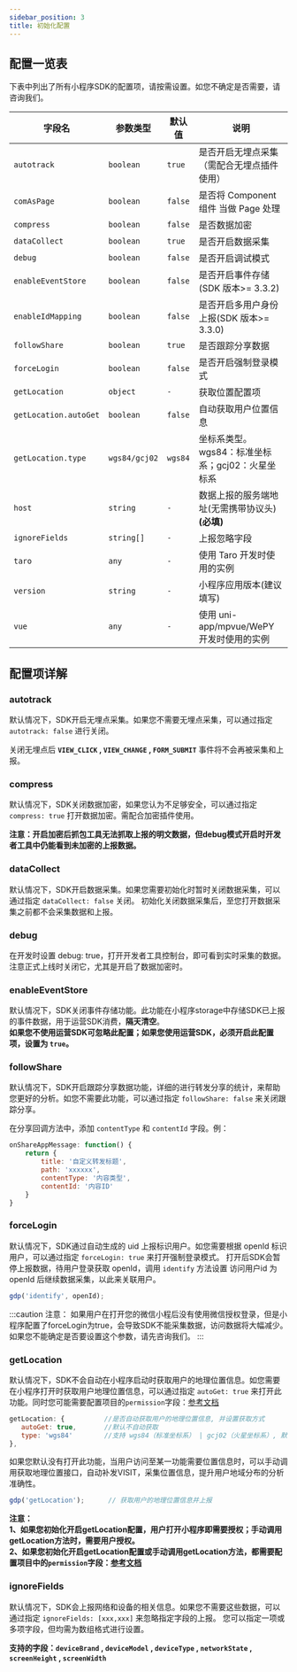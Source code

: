 ```yaml
---
sidebar_position: 3
title: 初始化配置
---
```


## 配置一览表

下表中列出了所有小程序SDK的配置项，请按需设置。如您不确定是否需要，请咨询我们。

| **字段名**            | **参数类型**  | **默认值** | **说明**                                             |
| --------------------- | ------------- | ---------- | ---------------------------------------------------- |
| `autotrack`           | `boolean`     | `true`     | 是否开启无埋点采集（需配合无埋点插件使用）           |
| `comAsPage`           | `boolean`     | `false`    | 是否将 Component 组件 当做 Page 处理                 |
| `compress`            | `boolean`     | `false`    | 是否数据加密                                         |
| `dataCollect`         | `boolean`     | `true`     | 是否开启数据采集                                     |
| `debug`               | `boolean`     | `false`    | 是否开启调试模式                                     |
| `enableEventStore`    | `boolean`     | `false`    | 是否开启事件存储(SDK 版本>= 3.3.2)                   |
| `enableIdMapping`     | `boolean`     | `false`    | 是否开启多用户身份上报(SDK 版本>= 3.3.0)             |
| `followShare`         | `boolean`     | `true`     | 是否跟踪分享数据                                     |
| `forceLogin`          | `boolean`     | `false`    | 是否开启强制登录模式                                 |
| `getLocation`         | `object`      | `-`        | 获取位置配置项                                       |
| `getLocation.autoGet` | `boolean`     | `false`    | 自动获取用户位置信息                                 |
| `getLocation.type`    | `wgs84/gcj02` | `wgs84`    | 坐标系类型。wgs84：标准坐标系；gcj02：火星坐标系     |
| `host`                | `string`      | `-`        | 数据上报的服务端地址(无需携带协议头)**(必填)**       |
| `ignoreFields`        | `string[]`    | `-`        | 上报忽略字段                                         |
| `taro`                | `any`         | `-`        | 使用 Taro 开发时使用的实例                           |
| `version`             | `string`      | `-`        | 小程序应用版本(建议填写)                             |
| `vue`                 | `any`         | `-`        | 使用 uni-app/mpvue/WePY 开发时使用的实例             |

## 配置项详解

### autotrack

默认情况下，SDK开启无埋点采集。如果您不需要无埋点采集，可以通过指定 `autotrack: false` 进行关闭。

关闭无埋点后 **`VIEW_CLICK` , `VIEW_CHANGE` , `FORM_SUBMIT`** 事件将不会再被采集和上报。

### compress

默认情况下，SDK关闭数据加密，如果您认为不足够安全，可以通过指定 `compress: true` 打开数据加密。需配合加密插件使用。

**注意：开启加密后抓包工具无法抓取上报的明文数据，但debug模式开启时开发者工具中仍能看到未加密的上报数据。**

### dataCollect

默认情况下，SDK开启数据采集。如果您需要初始化时暂时关闭数据采集，可以通过指定 `dataCollect: false` 关闭。 初始化关闭数据采集后，至您打开数据采集之前都不会采集数据和上报。

### debug

在开发时设置 debug: true，打开开发者工具控制台，即可看到实时采集的数据。注意正式上线时关闭它，尤其是开启了数据加密时。

### enableEventStore

默认情况下，SDK关闭事件存储功能。此功能在小程序storage中存储SDK已上报的事件数据，用于运营SDK消费，**隔天清空**。<br/>
**如果您不使用运营SDK可忽略此配置；如果您使用运营SDK，必须开启此配置项，设置为 `true`。**

### followShare

默认情况下，SDK开启跟踪分享数据功能，详细的进行转发分享的统计，来帮助您更好的分析。如您不需要此功能，可以通过指定 `followShare: false` 来关闭跟踪分享。

在分享回调方法中，添加 `contentType` 和 `contentId` 字段。例：
```js
onShareAppMessage: function() {
    return {
        title: '自定义转发标题',
        path: 'xxxxxx',
        contentType: '内容类型',
        contentId: '内容ID'
    }
}
```

### forceLogin

默认情况下，SDK通过自动生成的 uid 上报标识用户。如您需要根据 openId 标识用户，可以通过指定 `forceLogin: true` 来打开强制登录模式。
打开后SDK会暂停上报数据，待用户登录获取 openId，调用 `identify` 方法设置 访问用户id 为 openId 后继续数据采集，以此来关联用户。

```js
gdp('identify', openId);
```

:::caution 注意：
如果用户在打开您的微信小程后没有使用微信授权登录，但是小程序配置了forceLogin为true，会导致SDK不能采集数据，访问数据将大幅减少。如果您不能确定是否要设置这个参数，请先咨询我们。
:::

### getLocation

默认情况下，SDK不会自动在小程序启动时获取用户的地理位置信息。如您需要在小程序打开时获取用户地理位置信息，可以通过指定 `autoGet: true` 来打开此功能。同时您可能需要配置项目的`permission`字段：[参考文档](https://developers.weixin.qq.com/miniprogram/dev/reference/configuration/app.html#permission)
```js
getLocation: {          //是否自动获取用户的地理位置信息, 并设置获取方式
   autoGet: true,       //默认不自动获取
   type: 'wgs84'        //支持 wgs84（标准坐标系） | gcj02（火星坐标系）, 默认wgs84
},
```
如果您默认没有打开此功能，当用户访问至某一功能需要位置信息时，可以手动调用获取地理位置接口，自动补发VISIT，采集位置信息，提升用户地域分布的分析准确性。
```js
gdp('getLocation');      // 获取用户的地理位置信息并上报
```
**注意：**<br/>
**1、如果您初始化开启getLocation配置，用户打开小程序即需要授权；手动调用getLocation方法时，需要用户授权。**<br/>
**2、如果您初始化开启getLocation配置或手动调用getLocation方法，都需要配置项目中的`permission`字段：[参考文档](https://developers.weixin.qq.com/miniprogram/dev/reference/configuration/app.html#permission)**

### ignoreFields

默认情况下，SDK会上报网络和设备的相关信息。如果您不需要这些数据，可以通过指定 `ignoreFields: [xxx,xxx]` 来忽略指定字段的上报。
您可以指定一项或多项字段，但均需为数组格式进行设置。

**支持的字段：`deviceBrand` , `deviceModel` , `deviceType` , `networkState` , `screenHeight` , `screenWidth`**
